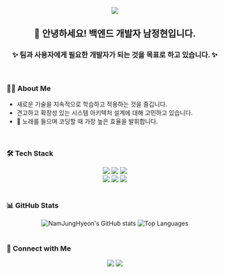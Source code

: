<div align="center">
  <img src="https://capsule-render.vercel.app/api?type=waving&color=gradient&height=200&section=header&text=Welcome!&fontSize=70" />
</div>

<div align="center">
  
## 👋 안녕하세요! 백엔드 개발자 남정현입니다.
### ✨ 팀과 사용자에게 필요한 개발자가 되는 것을 목표로 하고 있습니다. ✨

</div>

<br>

### 👨‍💻 About Me
- 새로운 기술을 지속적으로 학습하고 적용하는 것을 즐깁니다.
- 견고하고 확장성 있는 시스템 아키텍처 설계에 대해 고민하고 있습니다.
- 🎵 노래를 들으며 코딩할 때 가장 높은 효율을 발휘합니다.

<br>

### 🛠 Tech Stack
<div align="center">
  <img src="https://img.shields.io/badge/Java-E13437?style=for-the-badge&logo=openjdk&logoColor=white">
  <img src="https://img.shields.io/badge/Spring Boot-6DB33F?style=for-the-badge&logo=spring&logoColor=white">
  <img src="https://img.shields.io/badge/Python-3776AB?style=for-the-badge&logo=python&logoColor=white">
  <br>
  <img src="https://img.shields.io/badge/Amazon AWS-232F3E?style=for-the-badge&logo=amazonaws&logoColor=white">
  <img src="https://img.shields.io/badge/Redis-DC382D?style=for-the-badge&logo=redis&logoColor=white">
  <img src="https://img.shields.io/badge/Docker-2496ED?style=for-the-badge&logo=docker&logoColor=white">
</div>

<br>

### 📊 GitHub Stats
<div align="center">
  <img src="https://github-readme-stats.vercel.app/api?username=NamJungHyeon&show_icons=true&theme=tokyonight" alt="NamJungHyeon's GitHub stats"/>
  <img src="https://github-readme-stats.vercel.app/api/top-langs/?username=NamJungHyeon&layout=compact&theme=tokyonight" alt="Top Languages"/>
</div>


<br>

### 🔗 Connect with Me
<div align="center">
  <a href="mailto:nam9490@gmail.com"><img src="https://img.shields.io/badge/Gmail-EA4335?style=for-the-badge&logo=Gmail&logoColor=white"></a>
  <a href="https://github.com/NamJungHyeon"><img src="https://img.shields.io/badge/GitHub-181717?style=for-the-badge&logo=GitHub&logoColor=white"></a>
  </div>

<br>

</div>
